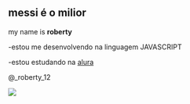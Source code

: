 ## messi é o milior

my name is **roberty**

-estou me desenvolvendo na linguagem JAVASCRIPT

-estou estudando na [alura](https://www.alura.com.br)

@_roberty_12

![](https://media1.tenor.com/m/tae8y0GuXrAAAAAd/messi-que-mira-bobo-que-mira-bobo.gif)



